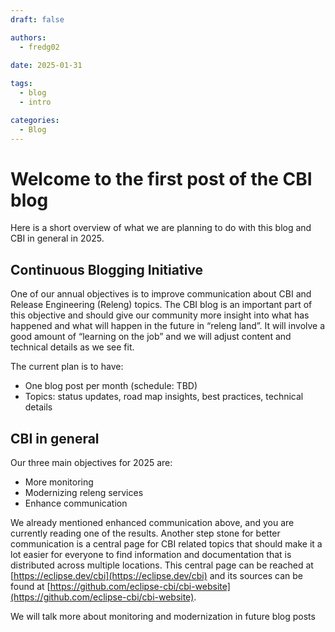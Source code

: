 ```yaml
---
draft: false

authors:
  - fredg02
  
date: 2025-01-31

tags:
  - blog
  - intro

categories:
  - Blog
---
```


# Welcome to the first post of the CBI blog

Here is a short overview of what we are planning to do with this blog and CBI in general in 2025.

## Continuous Blogging Initiative
One of our annual objectives is to improve communication about CBI and Release Engineering (Releng) topics. The CBI blog is an important part of this objective and should give our community more insight into what has happened and what will happen in the future in “releng land”. It will involve a good amount of “learning on the job” and we will adjust content and technical details as we see fit.

The current plan is to have:

* One blog post per month (schedule: TBD)
* Topics: status updates, road map insights, best practices, technical details

## CBI in general

Our three main objectives for 2025 are:

* More monitoring
* Modernizing releng services
* Enhance communication

We already mentioned enhanced communication above, and you are currently reading one of the results. Another step stone for better communication is a central page for CBI related topics that should make it a lot easier for everyone to find information and documentation that is distributed across multiple locations. This central page can be reached at [https://eclipse.dev/cbi](https://eclipse.dev/cbi) and its sources can be found at [https://github.com/eclipse-cbi/cbi-website](https://github.com/eclipse-cbi/cbi-website).

We will talk more about monitoring and modernization in future blog posts
